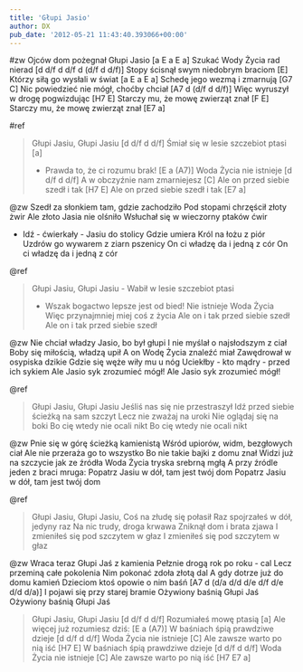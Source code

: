 ```yaml
---
title: 'Głupi Jasio'
author: DX
pub_date: '2012-05-21 11:43:40.393066+00:00'
---
```


#zw
Ojców dom pożegnał Głupi Jasio [a E a E a]
Szukać Wody Życia rad nierad [d d/f d d/f d (d/f d d/f)]
Stopy ścisnął swym niedobrym braciom [E]
Którzy siłą go wysłali w świat [a E a E a]
Schedę jego wezmą i zmarnują [G7 C]
Nic powiedzieć nie mógł, choćby chciał [A7 d (d/f d d/f)]
Więc wyruszył w drogę pogwizdując [H7 E]
Starczy mu, że mowę zwierząt znał [F E]
Starczy mu, że mowę zwierząt znał [E7 a]

#ref
>Głupi Jasiu, Głupi Jasiu [d d/f d d/f]
>Śmiał się w lesie szczebiot ptasi [a]
>- Prawda to, że ci rozumu brak! [E a (A7)]
>Woda Życia nie istnieje [d d/f d d/f]
>A w obczyźnie nam zmarniejesz [C]
>Ale on przed siebie szedł i tak [H7 E]
>Ale on przed siebie szedł i tak [E7 a]

@zw
Szedł za słonkiem tam, gdzie zachodziło
Pod stopami chrzęścił złoty żwir
Ale złoto Jasia nie olśniło
Wsłuchał się w wieczorny ptaków ćwir
- Idź - ćwierkały - Jasiu do stolicy
Gdzie umiera Król na łożu z piór
Uzdrów go wywarem z ziarn pszenicy
On ci władzę da i jedną z cór
On ci władzę da i jedną z cór

@ref
>Głupi Jasiu, Głupi Jasiu -
>Wabił w lesie szczebiot ptasi
>- Wszak bogactwo lepsze jest od bied!
>Nie istnieje Woda Życia
>Więc przynajmniej miej coś z życia
>Ale on i tak przed siebie szedł
>Ale on i tak przed siebie szedł

@zw
Nie chciał władzy Jasio, bo był głupi
I nie myślał o najsłodszym z ciał
Boby się miłością, władzą upił
A on Wodę Życia znaleźć miał
Zawędrował w osypiska dzikie
Gdzie się węże wiły mu u nóg
Uciekłby - kto mądry - przed ich sykiem
Ale Jasio syk zrozumieć mógł!
Ale Jasio syk zrozumieć mógł!

@ref
>Głupi Jasiu, Głupi Jasiu
>Jeśliś nas się nie przestraszył
>Idź przed siebie ścieżką na sam szczyt
>Lecz nie zważaj na uroki
>Nie oglądaj się na boki
>Bo cię wtedy nie ocali nikt
>Bo cię wtedy nie ocali nikt

@zw
Pnie się w górę ścieżką kamienistą
Wśród upiorów, widm, bezgłowych ciał
Ale nie przeraża go to wszystko
Bo nie takie bajki z domu znał
Widzi już na szczycie jak ze źródła
Woda Życia tryska srebrną mgłą
A przy źródle jeden z braci mruga:
Popatrz Jasiu w dół, tam jest twój dom
Popatrz Jasiu w dół, tam jest twój dom

@ref
>Głupi Jasiu, Głupi Jasiu,
>Coś na złudę się połasił
>Raz spojrzałeś w dół, jedyny raz
>Na nic trudy, droga krwawa
>Zniknął dom i brata zjawa
>I zmieniłeś się pod szczytem w głaz
>I zmieniłeś się pod szczytem w głaz

@zw
Wraca teraz Głupi Jaś z kamienia
Pełznie drogą rok po roku - cal
Lecz przeminą całe pokolenia
Nim pokonać zdoła złotą dal
A gdy dotrze już do domu kamień
Dzieciom ktoś opowie o nim baśń [A7 d (d/a d/d d/e d/f d/e d/d d/a)]
I pojawi się przy starej bramie
Ożywiony baśnią Głupi Jaś
Ożywiony baśnią Głupi Jaś

>Głupi Jasiu, Głupi Jasiu [d d/f d d/f]
>Rozumiałeś mowę ptasią [a]
>Ale więcej już rozumiesz dziś: [E a (A7)]
>W baśniach śpią prawdziwe dzieje [d d/f d d/f]
>Woda Życia nie istnieje [C]
>Ale zawsze warto po nią iść [H7 E]
>W baśniach śpią prawdziwe dzieje [d d/f d d/f]
>Woda Życia nie istnieje [C]
>Ale zawsze warto po nią iść [H7 E7 a]